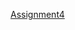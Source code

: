 [Assignment4](https://docs.google.com/document/d/1XJoyokejSVN0Mn_STSmDzoslLcd-NenTG3DZzXr7usY/edit)
